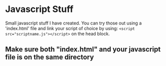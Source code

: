 # Javascript Stuff
Small javascript stuff I have created. You can try those out using a 'index.html' file and link your script of choice by using:
```<script src="scriptname.js"></script>``` on the head block.

## Make sure both "index.html" and your javascript file is on the same directory
